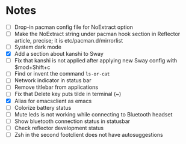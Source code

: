 # Notes

- [ ] Drop-in pacman config file for NoExtract option
- [ ] Make the NoExtract string under pacman hook section in Reflector article, precise; it is etc/pacman.d/mirrorlist
- [ ] System dark mode
- [x] Add a section about kanshi to Sway
- [ ] Fix that kanshi is not applied after applying new Sway config with $mod+Shift+c
- [ ] Find or invent the command `ls-or-cat`
- [ ] Network indicator in status bar
- [ ] Remove titlebar from applications
- [ ] Fix that Delete key puts tilde in terminal (~)
- [x] Alias for emacsclient as emacs
- [ ] Colorize battery status
- [ ] Mute leds is not working while connecting to Bluetooth headset
- [ ] Show bluetooth connection status in statusbar
- [ ] Check reflector development status
- [ ] Zsh in the second footclient does not have autosuggestions
